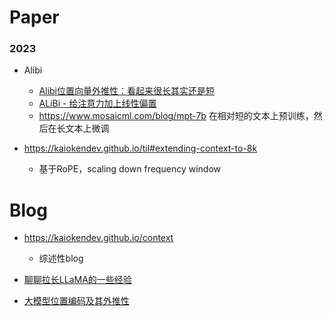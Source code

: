 


# Paper

### 2023

- Alibi
  - [Alibi位置向量外推性：看起来很长其实还是短](https://developer.aliyun.com/article/842370)
  - [ALiBi - 给注意力加上线性偏置](https://zhuanlan.zhihu.com/p/632780188)
  - https://www.mosaicml.com/blog/mpt-7b 在相对短的文本上预训练，然后在长文本上微调

- https://kaiokendev.github.io/til#extending-context-to-8k
  - 基于RoPE，scaling down frequency window


# Blog

- https://kaiokendev.github.io/context
  - 综述性blog

- [聊聊拉长LLaMA的一些经验](https://zhuanlan.zhihu.com/p/647145964)

- [大模型位置编码及其外推性](https://mp.weixin.qq.com/s/OGP49dzhXfIudHEGHOVPcw)